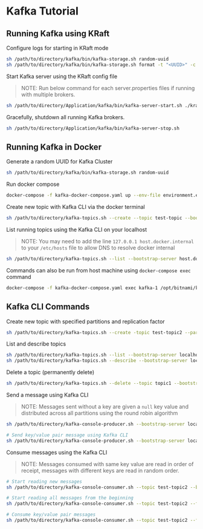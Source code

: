 # Kafka Tutorial

## Running Kafka using KRaft

Configure logs for starting in KRaft mode

```sh
sh /path/to/directory/kafka/bin/kafka-storage.sh random-uuid
sh /path/to/directory/kafka/bin/kafka-storage.sh format -t "<UUID>" -c ./kraft/server.properties
```

Start Kafka server using the KRaft config file
> NOTE: Run below command for each server.properties files if running with multiple brokers.

```sh
sh /path/to/directory/Application/kafka/bin/kafka-server-start.sh ./kraft/server.properties
```

Gracefully, shutdown all running Kafka brokers.

```sh
sh /path/to/directory/Application/kafka/bin/kafka-server-stop.sh
```

## Running Kafka in Docker

Generate a random UUID for Kafka Cluster

```sh
sh /path/to/directory/kafka/bin/kafka-storage.sh random-uuid
```

Run docker compose

```sh
docker-compose -f kafka-docker-compose.yaml up --env-file environment.env
```

Create new topic with Kafka CLI via the docker terminal

```sh
sh /path/to/directory/kafka-topics.sh --create --topic test-topic --bootstrap-server host.docker.internal:9092
```

List running topics using the Kafka CLI on your localhost

> NOTE: You may need to add the line `127.0.0.1 host.docker.internal` to your `/etc/hosts` file to allow DNS to resolve docker internal

```sh
sh /path/to/directory/kafka-topics.sh --list --bootstrap-server host.docker.internal:9092
```

Commands can also be run from host machine using `docker-compose exec` command

```sh
docker-compose -f kafka-docker-compose.yaml exec kafka-1 /opt/bitnami/kafka/bin/kafka-topics.sh --list --bootstrap-server host.docker.internal:9092
```

## Kafka CLI Commands

Create new topic with specified partitions and replication factor

```sh
sh /path/to/directory/kafka-topics.sh --create -topic test-topic2 --partitions 3 --replication-factor 2 --bootstrap-server localhost:9092
```

List and describe topics

```sh
sh /path/to/directory/kafka-topics.sh --list --bootstrap-server localhost:9092
sh /path/to/directory/kafka-topics.sh --describe --bootstrap-server localhost:9092
```

Delete a topic (permanently delete)

```sh
sh /path/to/directory/kafka-topics.sh --delete --topic topic1 --bootstrap-server localhost:9092
```

Send a message using Kafka CLI

> NOTE: Messages sent without a key are given a `null` key value and distributed across all partitions using the round robin algorithm

```sh
sh /path/to/directory/kafka-console-producer.sh --bootstrap-server localhost:9092,localhost:9094 --topic test-topic2

# Send key/value pair message using Kafka CLI
sh /path/to/directory/kafka-console-producer.sh --bootstrap-server localhost:9092,localhost:9094 --topic test-topic2 --property "parse.key=true" --property "key.separator=:"
```

Consume messages using the Kafka CLI

> NOTE: Messages consumed with same key value are read in order of receipt, messages with different keys are read in random order.

```sh
# Start reading new messages
sh /path/to/directory/kafka-console-consumer.sh --topic test-topic2 --bootstrap-server localhost:9092

# Start reading all messages from the beginning
sh /path/to/directory/kafka-console-consumer.sh --topic test-topic2 --from-beginning --bootstrap-server localhost:9092

# Consume key/value pair messages
sh /path/to/directory/kafka-console-consumer.sh --topic test-topic2 --from-beginning --property "print.key=true" --property "print.value=true" --bootstrap-server localhost:9092
```